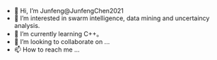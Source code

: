 - 👋 Hi, I’m Junfeng@JunfengChen2021
- 👀 I’m interested in swarm intelligence, data mining and uncertaincy analysis.
- 🌱 I’m currently learning C++。
- 💞️ I’m looking to collaborate on ...
- 📫 How to reach me ...

<!---
JunfengChen2021/JunfengChen2021 is a ✨ special ✨ repository because its `README.md` (this file) appears on your GitHub profile.
You can click the Preview link to take a look at your changes.
--->
